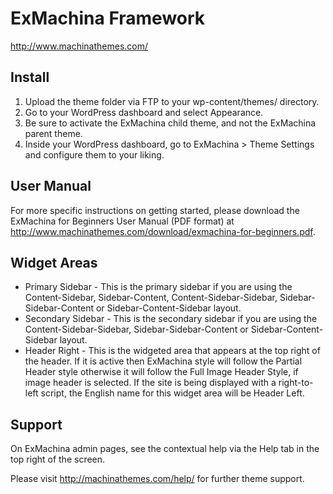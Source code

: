 # ExMachina Framework

http://www.machinathemes.com/

## Install

1. Upload the theme folder via FTP to your wp-content/themes/ directory.
2. Go to your WordPress dashboard and select Appearance.
3. Be sure to activate the ExMachina child theme, and not the ExMachina parent theme.
4. Inside your WordPress dashboard, go to ExMachina > Theme Settings and configure them to your liking.

## User Manual

For more specific instructions on getting started, please download the ExMachina for Beginners User Manual (PDF format) at http://www.machinathemes.com/download/exmachina-for-beginners.pdf.

## Widget Areas

* Primary Sidebar - This is the primary sidebar if you are using the Content-Sidebar, Sidebar-Content, Content-Sidebar-Sidebar, Sidebar-Sidebar-Content or Sidebar-Content-Sidebar layout.
* Secondary Sidebar - This is the secondary sidebar if you are using the Content-Sidebar-Sidebar, Sidebar-Sidebar-Content or Sidebar-Content-Sidebar layout.
* Header Right - This is the widgeted area that appears at the top right of the header. If it is active then ExMachina style will follow the Partial Header style otherwise it will follow the Full Image Header Style, if image header is selected. If the site is being displayed with a right-to-left script, the English name for this widget area will be Header Left.

## Support

On ExMachina admin pages, see the contextual help via the Help tab in the top right of the screen.

Please visit http://machinathemes.com/help/ for further theme support.
